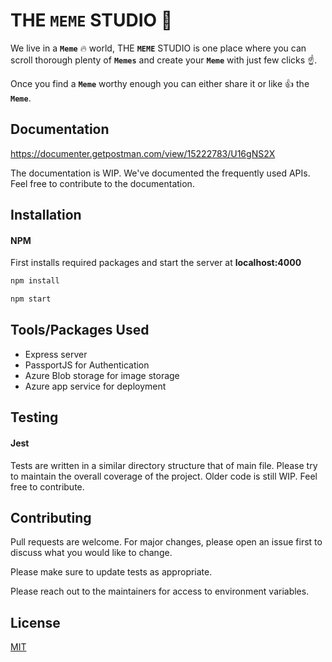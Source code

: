 # THE **`MEME`** STUDIO 🚀

We live in a **`Meme`** 🔥 world, THE **`MEME`** STUDIO is one place where you can scroll thorough plenty of **`Memes`** and create your **`Meme`** with just few clicks ☝️.

Once you find a **`Meme`** worthy enough you can either share it or like 👍 the **`Meme`**.

## Documentation

https://documenter.getpostman.com/view/15222783/U16gNS2X

The documentation is WIP. We've documented the frequently used APIs. Feel free to contribute to the documentation.

## Installation

#### NPM

First installs required packages and start the server at **localhost:4000**
```bash
npm install
```

```bash
npm start
```

## Tools/Packages Used
* Express server
* PassportJS for Authentication
* Azure Blob storage for image storage
* Azure app service for deployment

## Testing

#### Jest

Tests are written in a similar directory structure that of main file. Please try to maintain the overall coverage of the project. Older code is still WIP. Feel free to contribute.


## Contributing
Pull requests are welcome. For major changes, please open an issue first to discuss what you would like to change.

Please make sure to update tests as appropriate.

Please reach out to the maintainers for access to environment variables.

## License
[MIT](https://choosealicense.com/licenses/mit/)
